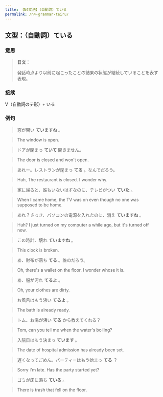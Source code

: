 ```yaml
---
title: 【N4文法】（自動詞）ている
permalink: /n4-grammar-teiru/
---
```


## 文型：（自動詞）ている

### 意思

> **日文：**
> 
> 発話時点より以前に起こったことの結果の状態が継続していることを表す表現。


### 接续

V（自動詞のテ形）+ いる

### 例句

> 窓が開い **ていますね** 。

> The window is open.

> ドアが閉まっ **ていて** 開きません。

> The door is closed and won't open.

> あれー。レストランが閉まっ **てる** 。なんでだろう。

> Huh, The restaurant is closed. I wonder why.

> 家に帰ると、誰もいないはずなのに、テレビがつい **ていた** 。

> When I came home, the TV was on even though no one was supposed to be home.

> あれ？さっき、パソコンの電源を入れたのに、消え **ていますね** 。

> Huh? I just turned on my computer a while ago, but it's turned off now.

> この時計、壊れ **ていますね** 。

> This clock is broken.

> あ、財布が落ち **てる** 。誰のだろう。

> Oh, there's a wallet on the floor. I wonder whose it is.

> あ、服が汚れ **てるよ** 。

> Oh, your clothes are dirty.

> お風呂はもう沸い **てるよ** 。

> The bath is already ready.

> トム、お湯が沸い **てる** から教えてくれる？

> Tom, can you tell me when the water's boiling?

> 入院日はもう決まっ **ています** 。

> The date of hospital admission has already been set.

> 遅くなってごめん。パーティーはもう始まっ **てる** ？

> Sorry I'm late. Has the party started yet?

> ゴミが床に落ち **ている** 。

> There is trash that fell on the floor.

